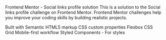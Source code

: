 Frontend Mentor - Social links profile solution
This is a solution to the Social links profile challenge on Frontend Mentor. Frontend Mentor challenges help you improve your coding skills by building realistic projects.

Built with
Semantic HTML5 markup
CSS custom properties
Flexbox
CSS Grid
Mobile-first workflow
Styled Components - For styles
